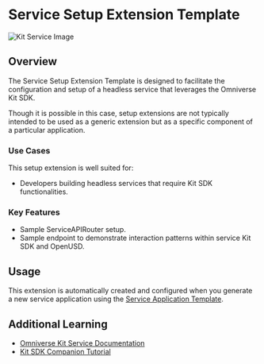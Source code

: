 # Service Setup Extension Template

![Kit Service Image](../../../readme-assets/kit_service.png)


## Overview

The Service Setup Extension Template is designed to facilitate the configuration and setup of a headless service that leverages the Omniverse Kit SDK.

Though it is possible in this case, setup extensions are not typically intended to be used as a generic extension but as a specific component of a particular application.

### Use Cases

This setup extension is well suited for:

- Developers building headless services that require Kit SDK functionalities.

### Key Features

- Sample ServiceAPIRouter setup.
- Sample endpoint to demonstrate interaction patterns within service Kit SDK and OpenUSD.

## Usage

This extension is automatically created and configured when you generate a new service application using the [Service Application Template](../../apps/kit_service/README.md).


## Additional Learning
- [Omniverse Kit Service Documentation](https://docs.omniverse.nvidia.com/services/latest/index.html)
- [Kit SDK Companion Tutorial](https://docs.omniverse.nvidia.com/kit/docs/kit-app-template/latest/docs/intro.html)